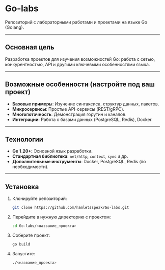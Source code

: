 # Go-labs

Репозиторий с лабораторными работами и проектами на языке Go (Golang).  

---

## Основная цель
Разработка проектов для изучения возможностей Go: работа с сетью, конкурентностью, API и другими ключевыми особенностями языка.

---

## Возможные особенности (настройте под ваш проект)
- **Базовые примеры**: Изучение синтаксиса, структур данных, пакетов.
- **Микросервисы**: Простые API-сервисы (REST/gRPC).
- **Многопоточность**: Демонстрация горутин и каналов.
- **Интеграции**: Работа с базами данных (PostgreSQL, Redis), Docker.

---

## Технологии
- **Go 1.20+**: Основной язык разработки.
- **Стандартная библиотека**: `net/http`, `context`, `sync` и др.
- **Дополнительные инструменты**: Docker, PostgreSQL, Redis (по необходимости).

---

## Установка
1. Клонируйте репозиторий:
   ```bash
   git clone https://github.com/hamletsspeak/Go-labs.git
   ```
2. Перейдите в нужную директорию с проектом:
   ```bash
   cd Go-labs/<название_проекта>
   ```
3. Соберите проект:
   ```bash
   go build
   ```
4. Запустите:
   ```bash
   ./<название_проекта>
   ```
